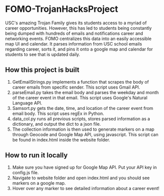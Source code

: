 # FOMO-TrojanHacksProject

USC's amazing Trojan Family gives its students access to a myriad of career opportunities. However, this has led to students being constantly being dumped with hundreds of emails and notifications career and networking events. FOMO centralizes this data into an easily accessible map UI and calendar. It parses information from USC school emails regarding career, sorts it, and pins it onto a google map and calendar for students to see that is updated daily.

## How this project is built

1. GetEmailStrings.py implements a function that scrapes the body of career emails from specific sender. This script uses Gmail API.
2. parseEmail.py takes the email body and parses the weekday and month of the career event in that email. This script uses Google's Natural Language API.
3. Samsort.py gets the date, time, and location of the career event from email body. This script uses regEx in Python.
4. data_col.py runs all previous scripts, stores parsed information as a dictionary, and output the dict to a json file.
5. The collection information is then used to generate markers on a map through Geocode and Google Map API, using javascript. This script can be found in index.html inside the website folder.

## How to run it locally

1. Make sure you have signed up for Google Map API. Put your API key in config.js file.
2. Navigate to website folder and open index.html and you should see markers on a google map.
3. Hover over any marker to see detailed information about a career event!

